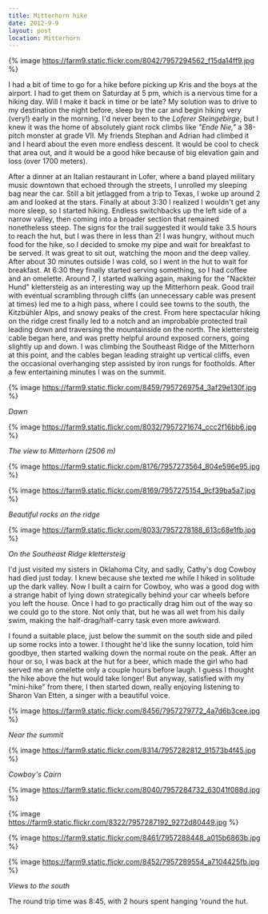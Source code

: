 ```yaml
---
title: Mitterhorn hike
date: 2012-9-9
layout: post
location: Mitterhorn
---
```


{% image https://farm9.static.flickr.com/8042/7957294562_f15da14ff9.jpg %}
  
I had a bit of time to go for a hike before picking up Kris and the boys
at the airport. I had to get them on Saturday at 5 pm, which is a nervous
time for a hiking day. Will I make it back in time or be late? My solution
was to drive to my destination the night before, sleep by the car and begin
hiking very (very!) early in the morning. I'd never been to the _Loferer Steingebirge_,
but I knew it was the home of absolutely giant rock climbs like _"Ende Nie,"_ a
38-pitch monster at grade VII. My friends Stephan and Adrian had climbed
it and I heard about the even more endless descent. It would be cool to
check that area out, and it would be a good hike because of big elevation
gain and loss (over 1700 meters).
  
  
After a dinner at an Italian restaurant in Lofer, where a band played
military music downtown that echoed through the streets, I unrolled my
sleeping bag near the car. Still a bit jetlagged from a trip to Texas,
I woke up around 2 am and looked at the stars. Finally at about 3:30 I
realized I wouldn't get any more sleep, so I started hiking. Endless switchbacks
up the left side of a narrow valley, then coming into a broader section
that remained nonetheless steep. The signs for the trail suggested it would
take 3.5 hours to reach the hut, but I was there in less than 2! I was
hungry, without much food for the hike, so I decided to smoke my pipe and
wait for breakfast to be served. It was great to sit out, watching the
moon and the deep valley. After about 30 minutes outside I was cold, so
I went in the hut to wait for breakfast. At 6:30 they finally started serving
something, so I had coffee and an omelette. Around 7, I started walking
again, making for the "Nackter Hund" klettersteig as an interesting way
up the Mitterhorn peak. Good trail with eventual scrambling through cliffs
(an unnecessary cable was present at times) led me to a high pass, where
I could see towns to the south, the Kitzbühler Alps, and snowy peaks of
the crest. From here spectacular hiking on the ridge crest finally led
to a notch and an improbable protected trail leading down and traversing
the mountainside on the north. The klettersteig cable began here, and was
pretty helpful around exposed corners, going slightly up and down. I was
climbing the Southeast Ridge of the Mitterhorn at this point, and the cables
began leading straight up vertical cliffs, even the occasional overhanging
step assisted by iron rungs for footholds. After a few entertaining minutes
I was on the summit.
  
  
{% image https://farm9.static.flickr.com/8459/7957269754_3af29e130f.jpg %}
  
_Dawn_
  
{% image https://farm9.static.flickr.com/8032/7957271674_ccc2f16bb6.jpg %}
  
_The view to Mitterhorn (2506 m)_
  
{% image https://farm9.static.flickr.com/8176/7957273564_804e596e95.jpg %}
  
{% image https://farm9.static.flickr.com/8169/7957275154_9cf39ba5a7.jpg %}
  
_Beautiful rocks on the ridge_
  
{% image https://farm9.static.flickr.com/8033/7957278188_613c68e1fb.jpg %}
  
_On the Southeast Ridge klettersteig_
  
  
I'd just visited my sisters in Oklahoma City, and sadly, Cathy's dog Cowboy
had died just today. I knew because she texted me while I hiked in solitude
up the dark valley. Now I built a cairn for Cowboy, who was a good dog
with a strange habit of lying down strategically behind your car wheels
before you left the house. Once I had to go practically drag him out of
the way so we could go to the store. Not only that, but he was all wet
from his daily swim, making the half-drag/half-carry task even more awkward.
  
  
I found a suitable place, just below the summit on the south side and
piled up some rocks into a tower. I thought he'd like the sunny location,
told him goodbye, then started walking down the normal route on the peak.
After an hour or so, I was back at the hut for a beer, which made the girl
who had served me an omelette only a couple hours before laugh. I guess
I thought the hike above the hut would take longer! But anyway, satisfied
with my "mini-hike" from there, I then started down, really enjoying listening
to Sharon Van Etten, a singer with a beautiful voice.
  
  
{% image https://farm9.static.flickr.com/8456/7957279772_4a7d6b3cee.jpg %}
  
_Near the summit_
  
{% image https://farm9.static.flickr.com/8314/7957282812_91573b4f45.jpg %}
  
_Cowboy's Cairn_
  
{% image https://farm9.static.flickr.com/8040/7957284732_63041f088d.jpg %}
  
{% image https://farm9.static.flickr.com/8322/7957287192_9272d80449.jpg %}
  
  
{% image https://farm9.static.flickr.com/8461/7957288448_a015b6863b.jpg %}
  
{% image https://farm9.static.flickr.com/8452/7957289554_a7104425fb.jpg %}
  
_Views to the south_
  
  
The round trip time was 8:45, with 2 hours spent hanging 'round the hut.
